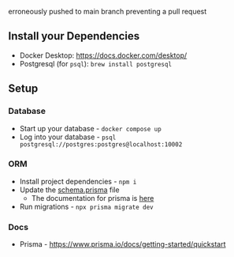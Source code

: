 erroneously pushed to main branch preventing a pull request

## Install your Dependencies

- Docker Desktop: https://docs.docker.com/desktop/
- Postgresql (for `psql`): `brew install postgresql`

## Setup

### Database

- Start up your database - `docker compose up`
- Log into your database - `psql postgresql://postgres:postgres@localhost:10002`

### ORM

- Install project dependencies - `npm i`
- Update the [schema.prisma](prisma/schema.prisma) file
  - The documentation for prisma is [here](https://www.prisma.io/docs/orm/prisma-schema/data-model/models) 
- Run migrations - `npx prisma migrate dev`

### Docs

- Prisma - https://www.prisma.io/docs/getting-started/quickstart

